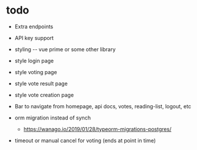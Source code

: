 # todo
- Extra endpoints
- API key support

- styling -- vue prime or some other library
- style login page
- style voting page
- style vote result page
- style vote creation page

- Bar to navigate from homepage, api docs, votes, reading-list, logout, etc

- orm migration instead of synch
	- https://wanago.io/2019/01/28/typeorm-migrations-postgres/

- timeout or manual cancel for voting (ends at point in time)

